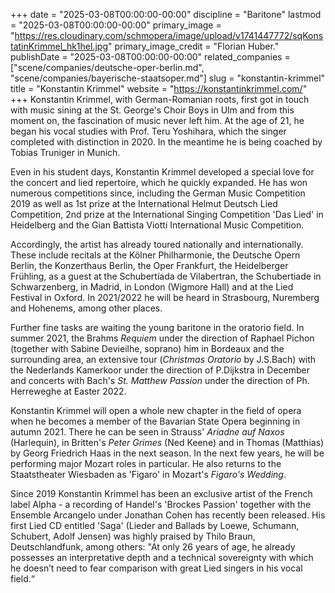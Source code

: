 +++
date = "2025-03-08T00:00:00-00:00"
discipline = "Baritone"
lastmod = "2025-03-08T00:00:00-00:00"
primary_image = "https://res.cloudinary.com/schmopera/image/upload/v1741447772/sqKonstatinKrimmel_hk1hel.jpg"
primary_image_credit = "Florian Huber."
publishDate = "2025-03-08T00:00:00-00:00"
related_companies = ["scene/companies/deutsche-oper-berlin.md", "scene/companies/bayerische-staatsoper.md"]
slug = "konstantin-krimmel"
title = "Konstantin Krimmel"
website = "https://konstantinkrimmel.com/"
+++
Konstantin Krimmel, with German-Romanian roots, first got in touch with music sining at the St. George's Choir Boys in Ulm and from this moment on, the fascination of music never left him. At the age of 21, he began his vocal studies with Prof. Teru Yoshihara, which the singer completed with distinction in 2020. In the meantime he is being coached by Tobias Truniger in Munich.

Even in his student days, Konstantin Krimmel developed a special love for the concert and lied repertoire, which he quickly expanded. He has won numerous competitions since, including the German Music Competition 2019 as well as 1st prize at the International Helmut Deutsch Lied Competition, 2nd prize at the International Singing Competition 'Das Lied' in Heidelberg and the Gian Battista Viotti International Music Competition.

Accordingly, the artist has already toured nationally and internationally. These include recitals at the Kölner Philharmonie, the Deutsche Opern Berlin, the Konzerthaus Berlin, the Oper Frankfurt, the Heidelberger Frühling, as a guest at the Schubertíada de Vilabertran, the Schubertiade in Schwarzenberg, in Madrid, in London (Wigmore Hall) and at the Lied Festival in Oxford. In 2021/2022 he will be heard in Strasbourg, Nuremberg and Hohenems, among other places.

Further fine tasks are waiting the young baritone in the oratorio field. In summer 2021, the Brahms _Requiem_ under the direction of Raphael Pichon (together with Sabine Devieilhe, soprano) him in Bordeaux and the surrounding area, an extensive tour (_Christmas Oratorio_ by J.S.Bach) with the Nederlands Kamerkoor under the direction of P.Dijkstra in December and concerts with Bach's _St. Matthew Passion_ under the direction of Ph. Herreweghe at Easter 2022.

Konstantin Krimmel will open a whole new chapter in the field of opera when he becomes a member of the Bavarian State Opera beginning in autumn 2021. There he can be seen in Strauss' _Ariadne auf Naxos_ (Harlequin), in Britten's _Peter Grimes_ (Ned Keene) and in Thomas (Matthias) by Georg Friedrich Haas in the next season. In the next few years, he will be performing major Mozart roles in particular. He also returns to the Staatstheater Wiesbaden as 'Figaro' in Mozart's _Figaro's Wedding_.

Since 2019 Konstantin Krimmel has been an exclusive artist of the French label Alpha - a recording of Handel's 'Brockes Passion' together with the Ensemble Arcangelo under Jonathan Cohen has recently been released. His first Lied CD entitled 'Saga' (Lieder and Ballads by Loewe, Schumann, Schubert, Adolf Jensen) was highly praised by Thilo Braun, Deutschlandfunk, among others: "At only 26 years of age, he already possesses an interpretative depth and a technical sovereignty with which he doesn’t need to fear comparison with great Lied singers in his vocal field.“